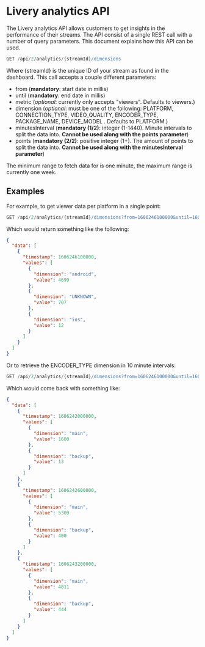 # Livery analytics API

The Livery analytics API allows customers to get insights in the performance of their streams.
The API consist of a single REST call with a number of query parameters.
This document explains how this API can be used.

```groovy
GET /api/2/analytics/{streamId}/dimensions
```

Where {streamId} is the unique ID of your stream as found in the dashboard.
This call accepts a couple different parameters:

- from (**mandatory**: start date in millis)
- until (**mandatory**: end date in millis)
- metric (_optional_: currently only accepts "viewers". Defaults to viewers.)
- dimension (_optional_: must be one of the following: PLATFORM, CONNECTION_TYPE, VIDEO_QUALITY, ENCODER_TYPE, PACKAGE_NAME, DEVICE_MODEL . Defaults to PLATFORM.)
- minutesInterval (**mandatory (1/2)**: integer (1-1440). Minute intervals to split the data into. **Cannot be used along with the points parameter**)
- points (**mandatory (2/2)**: positive integer (1+). The amount of points to split the data into. **Cannot be used along with the minutesInterval parameter**)

The minimum range to fetch data for is one minute, the maximum range is currently one week.

## Examples

For example, to get viewer data per platform in a single point:

```groovy
GET /api/2/analytics/{streamId}/dimensions?from=1606246100000&until=1606247300000&points=1
```

Which would return something like the following:

```json
{
  "data": [
    {
      "timestamp": 1606246100000,
      "values": [
        {
          "dimension": "android",
          "value": 4699
        },
        {
          "dimension": "UNKNOWN",
          "value": 707
        },
        {
          "dimension": "ios",
          "value": 12
        }
      ]
    }
  ]
}
```

Or to retrieve the ENCODER_TYPE dimension in 10 minute intervals:

```groovy
GET /api/2/analytics/{streamId}/dimensions?from=1606246100000&until=1606247300000&dimension=ENCODER_TYPE&minutesInterval=10
```

Which would come back with something like:

```json
{
  "data": [
    {
      "timestamp": 1606242000000,
      "values": [
        {
          "dimension": "main",
          "value": 1600
        },
        {
          "dimension": "backup",
          "value": 13
        }
      ]
    },
    {
      "timestamp": 1606242600000,
      "values": [
        {
          "dimension": "main",
          "value": 5309
        },
        {
          "dimension": "backup",
          "value": 400
        }
      ]
    },
    {
      "timestamp": 1606243200000,
      "values": [
        {
          "dimension": "main",
          "value": 4811
        },
        {
          "dimension": "backup",
          "value": 444
        }
      ]
    }
  ]
}
```
